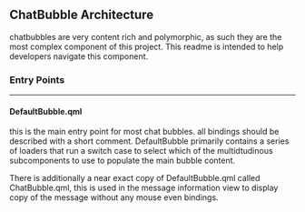 ## ChatBubble Architecture

chatbubbles are very content rich and polymorphic, as such they are the most complex component of this project. This readme is intended to help developers navigate this component.

### Entry Points
---

#### DefaultBubble.qml
this is the main entry point for most chat bubbles. all bindings should be described with a short comment. DefaultBubble primarily contains a series of loaders that run a switch case to select which of the multidtudinous subcomponents to use to populate the main bubble content. 

There is additionally a near exact copy of DefaultBubble.qml called ChatBubble.qml, this is used in the message information view to display copy of the message without any mouse even bindings.



